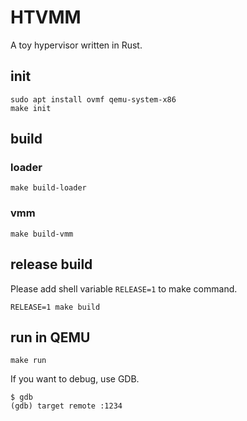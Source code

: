 # HTVMM

A toy hypervisor written in Rust.

## init

```
sudo apt install ovmf qemu-system-x86
make init
```

## build

### loader

```
make build-loader
```

### vmm

```
make build-vmm
```

## release build

Please add shell variable `RELEASE=1` to make command.

```
RELEASE=1 make build
```

## run in QEMU

```
make run
```

If you want to debug, use GDB.

```
$ gdb
(gdb) target remote :1234
```
